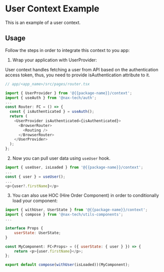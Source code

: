 # User Context Example

This is an example of a user context.

## Usage

Follow the steps in order to integrate this context to you app:

1. Wrap your application with UserProvider:

User context handles fetching a user from API based on the authentication access token, thus, you need to provide isAuthentication attribute to it.

```javascript
// app/<app_name>/src/pages/router.tsx

import { UserProvider } from '@{{package-name}}/context';
import { useAuth } from '@nax-tech/auth';
...
const Router: FC = () => {
  const { isAuthenticated } = useAuth();
  return (
    <UserProvider isAuthenticated={isAuthenticated}>
      <BrowserRouter>
        <Routing />
      </BrowserRouter>
    </UserProvider>
  );
};
```

2. Now you can pull user data using `useUser` hook.

```javascript
import { useUser, isLoaded } from '@{{package-name}}/context';
...
const { user } = useUser();
...
<p>{user?.firstName}</p>
```

3. You can also use HOC (Hire Order Component) in order to conditionally load your component:

```javascript
import { withUser, UserState } from '@{{package-name}}/context';
import { compose } from '@nax-tech/utils-components';
...

interface Props {
    userState: UserState;
}

const MyComponent: FC<Props> = ({ userState: { user } }) => {
    return <p>{user.firstName}</p>;
};

export default compose(withUser(isLoaded))(MyComponent);
```
